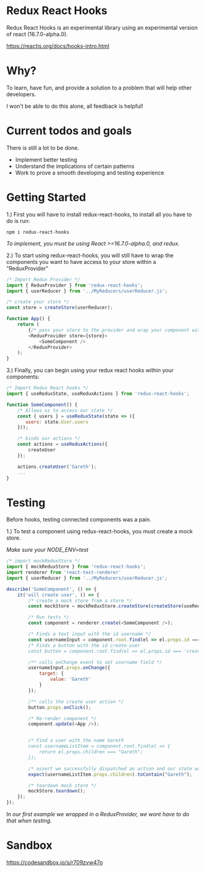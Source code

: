 # Redux React Hooks

Redux React Hooks is an experimental library using an experimental version of react (16.7.0-alpha.0).

https://reactjs.org/docs/hooks-intro.html

# Why?

To learn, have fun, and provide a solution to a problem that will help other developers.

I won't be able to do this alone, all feedback is helpful!

# Current todos and goals

There is still a lot to be done.

- Implement better testing
- Understand the implications of certain patterns
- Work to prove a smooth developing and testing experience


# Getting Started

1.) First you will have to install redux-react-hooks, to install all you have to do is run:

```
npm i redux-react-hooks
```

_To implement, you must be using React >=16.7.0-alpha.0, and redux._


2.) To start using redux-react-hooks, you will still have to wrap the components you want to have access to your store within a "ReduxProvider"


```js
/* Import Redux Provider */
import { ReduxProvider } from 'redux-react-hooks';
import { userReducer } from '../MyReducers/userReducer.js';

/* create your store */
const store = createStore(userReducer);

function App() {
    return (
        {/* pass your store to the provider and wrap your component with ReduxProvider */
        <ReduxProvider store={store}>
            <SomeComponent />
        </ReduxProvider>
    );
}
```

3.) Finally, you can begin using your redux react hooks within your components:

```js
/* Import Redux React hooks */
import { useReduxState, useReduxActions } from 'redux-react-hooks';

function SomeComponent() {
    /* Allows us to access our state */
    const { users } = useReduxState(state => ({
       users: state.User.users
    }));

    /* binds our actions */
    const actions = useReduxActions({
        createUser
    });

    actions.createUser('Gareth');
    ...
}
```
# Testing

Before hooks, testing connected components was a pain.

1.) To test a component using redux-react-hooks, you must create a mock store.

_Make sure your NODE_ENV=test_

```js
/* import mockReduxStore */
import { mockReduxStore } from 'redux-react-hooks';
import renderer from 'react-test-renderer'
import { userReducer } from '../MyReducers/userReducer.js';

describe('SomeComponent', () => {
    it('will create user', () => {
        /* create a mock store from a store */
        const mockStore = mockReduxStore.createStore(createStore(useReducer));

        /* Run tests */
        const component = renderer.create(<SomeComponent />);

        /* Finds a text input with the id username */
        const usernameInput = component.root.find(el => el.props.id === 'username');
        /* Finds a button with the id create-user
        const button = component.root.find(el => el.props.id === 'create-user');

        /** calls onChange event to set username field */
        usernameInput.props.onChange({
            target: {
                value: 'Gareth'
            }
        });

        /** calls the create user action */
        button.props.onClick();

        /* Re-render component */
        component.update(<App />);


        /* Find a user with the name Gareth
        const usernameListItem = component.root.find(el => {
            return el.props.children === "Gareth";
        });

        /* assert we successfully dispatched an action and our state was update */
        expect(usernameListItem.props.children).toContain("Gareth");

        /* teardown mock store */
        mockStore.teardown();
    });
});
```
_In our first example we wrapped <SomeComponent /> in a ReduxProvider, we wont have to do that when testing._
# Sandbox

https://codesandbox.io/s/r709zvw47o